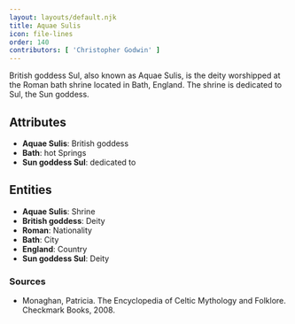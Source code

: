 ```yaml
---
layout: layouts/default.njk
title: Aquae Sulis
icon: file-lines
order: 140
contributors: [ 'Christopher Godwin' ]
---
```

British goddess Sul, also known as Aquae Sulis, is the deity worshipped at the Roman bath shrine located in Bath, England. The shrine is dedicated to Sul, the Sun goddess.

## Attributes

- **Aquae Sulis**: British goddess
- **Bath**: hot Springs
- **Sun goddess Sul**: dedicated to

## Entities

- **Aquae Sulis**: Shrine
- **British goddess**: Deity
- **Roman**: Nationality
- **Bath**: City
- **England**: Country
- **Sun goddess Sul**: Deity

### Sources

- Monaghan, Patricia. The Encyclopedia of Celtic Mythology and Folklore. Checkmark Books, 2008.

